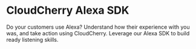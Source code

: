 # CloudCherry Alexa SDK
Do your customers use Alexa? Understand how their experience with you was, and take action using CloudCherry. Leverage our Alexa SDK to build ready listening skills. 

